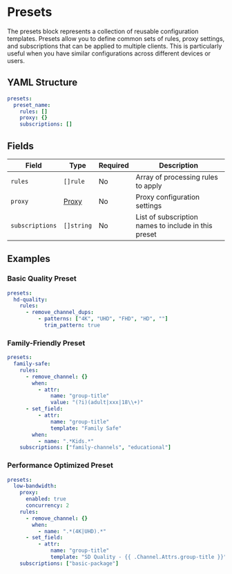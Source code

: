 # Presets

The presets block represents a collection of reusable configuration templates. Presets allow you to define common sets of rules, proxy settings, and subscriptions that can be applied to multiple clients. This is particularly useful when you have similar configurations across different devices or users.

## YAML Structure

```yaml
presets:
  preset_name:
    rules: []
    proxy: {}
    subscriptions: []
```

## Fields

| Field           | Type                | Required | Description                                          |
|-----------------|---------------------|----------|------------------------------------------------------|
| `rules`         | `[]rule`            | No       | Array of processing rules to apply                   |
| `proxy`         | [Proxy](./proxy.md) | No       | Proxy configuration settings                         |
| `subscriptions` | `[]string`          | No       | List of subscription names to include in this preset |

## Examples

### Basic Quality Preset

```yaml
presets:
  hd-quality:
    rules:
      - remove_channel_dups:
          - patterns: ["4K", "UHD", "FHD", "HD", ""]
            trim_pattern: true
```

### Family-Friendly Preset

```yaml
presets:
  family-safe:
    rules:
      - remove_channel: {}
        when:
          - attr:
              name: "group-title"
              value: "(?i)(adult|xxx|18\\+)"
      - set_field:
          - attr:
              name: "group-title"
              template: "Family Safe"
        when:
          - name: ".*Kids.*"
    subscriptions: ["family-channels", "educational"]
```

### Performance Optimized Preset

```yaml
presets:
  low-bandwidth:
    proxy:
      enabled: true
      concurrency: 2
    rules:
      - remove_channel: {}
        when:
          - name: ".*(4K|UHD).*"
      - set_field:
          - attr:
              name: "group-title"
              template: "SD Quality - {{ .Channel.Attrs.group-title }}"
    subscriptions: ["basic-package"]
```